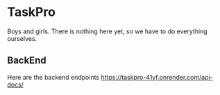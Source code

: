 # TaskPro

Boys and girls. There is nothing here yet, so we have to do everything ourselves.

## BackEnd
Here are the backend endpoints
https://taskpro-41yf.onrender.com/api-docs/